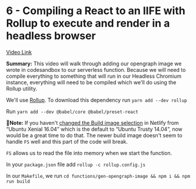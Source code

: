 # 6 - Compiling a React to an IIFE with Rollup to execute and render in a headless browser

[Video Link](https://egghead.io/lessons/react-compiling-a-react-to-an-iife-with-rollup-to-execute-and-render-in-a-headless-browser)


<TimeStamp start="0:01" end="0:18">

**Summary:** This video will walk through adding our opengraph image we wrote in codesandbox to our serverless function. Because we will need to compile everything to something that will run in our Headless Chromium instance, everything will need to be compiled which we'll do using the Rollup utility.

</TimeStamp>
<TimeStamp start="0:37" end="0:45">

 We'll use [Rollup](https://rollupjs.org/guide/en/). To download this dependency run `yarn add --dev rollup`

</TimeStamp>

<TimeStamp start="1:04" end="1:09">

Run `yarn add --dev @babel/core @babel/preset-react`

</TimeStamp>
<TimeStamp start="1:45" end="1:59">

📝**Note:** If you haven't [changed the Build image selection](https://docs.netlify.com/configure-builds/get-started/#build-image-selection) in Netlify from &ldquo;Ubuntu Xenial 16.04&rdquo; which is the default to &ldquo;Ubuntu Trusty 14.04&rdquo;, now would be a great time to do that. The newer build image doesn't seem to handle `FS` well and this part of the code will break.


</TimeStamp>
<TimeStamp start="2:03" end="2:08">

`FS` allows us to read the file into memory when we start the function.

</TimeStamp>
<TimeStamp start="2:20" end="2:24">

In your `package.json` file add `rollup -c rollup.config.js`

</TimeStamp>

<TimeStamp start="2:20" end="2:24">

 In our `Makefile`, we run `cd functions/gen-opengraph-image && npm i && npm run build`

</TimeStamp>

